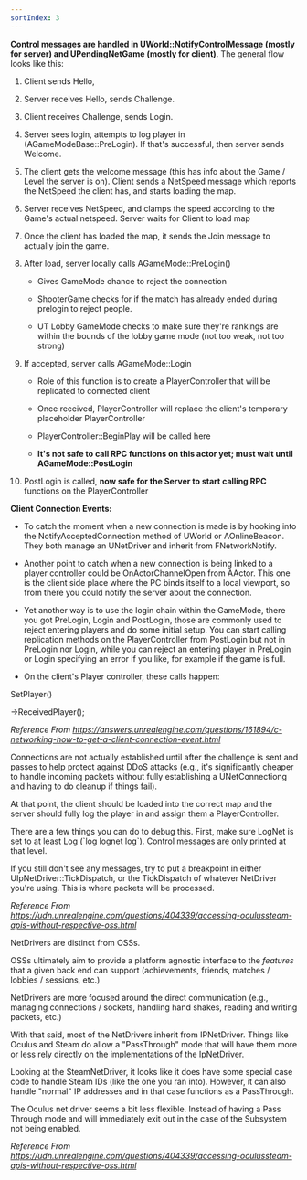 ```yaml
---
sortIndex: 3
---
```


**Control messages are handled in UWorld::NotifyControlMessage (mostly for server) and UPendingNetGame (mostly for client)**. The general flow looks like this:

1. Client sends Hello,

1. Server receives Hello, sends Challenge.

1. Client receives Challenge, sends Login.

1. Server sees login, attempts to log player in (AGameModeBase::PreLogin). If that's successful, then server sends Welcome.

1. The client gets the welcome message (this has info about the Game / Level the server is on). Client sends a NetSpeed message which reports the NetSpeed the client has, and starts loading the map.

1. Server receives NetSpeed, and clamps the speed according to the Game's actual netspeed. Server waits for Client to load map

1. Once the client has loaded the map, it sends the Join message to actually join the game.

1. After load, server locally calls AGameMode::PreLogin()

   - Gives GameMode chance to reject the connection

   - ShooterGame checks for if the match has already ended during prelogin to reject people.

   - UT Lobby GameMode checks to make sure they're rankings are within the bounds of the lobby game mode (not too weak, not too strong)

1. If accepted, server calls AGameMode::Login

   - Role of this function is to create a PlayerController that will be replicated to connected client

   - Once received, PlayerController will replace the client's temporary placeholder PlayerController

   - PlayerController::BeginPlay will be called here

   - **It's not safe to call RPC functions on this actor yet; must wait until AGameMode::PostLogin**

1. PostLogin is called, **now safe for the Server to start calling RPC** functions on the PlayerController

**Client Connection Events:**

- To catch the moment when a new connection is made is by hooking into the NotifyAcceptedConnection method of UWorld or AOnlineBeacon. They both manage an UNetDriver and inherit from FNetworkNotify.


- Another point to catch when a new connection is being linked to a player controller could be OnActorChannelOpen from AActor. This one is the client side place where the PC binds itself to a local viewport, so from there you could notify the server about the connection.


- Yet another way is to use the login chain within the GameMode, there you got PreLogin, Login and PostLogin, those are commonly used to reject entering players and do some initial setup. You can start calling replication methods on the PlayerController from PostLogin but not in PreLogin nor Login, while you can reject an entering player in PreLogin or Login specifying an error if you like, for example if the game is full.


- On the client's Player controller, these calls happen:

SetPlayer()

\->ReceivedPlayer();

*Reference From <https://answers.unrealengine.com/questions/161894/c-networking-how-to-get-a-client-connection-event.html>*

Connections are not actually established until after the challenge is sent and passes to help protect against DDoS attacks (e.g., it's significantly cheaper to handle incoming packets without fully establishing a UNetConnectiong and having to do cleanup if things fail).

At that point, the client should be loaded into the correct map and the server should fully log the player in and assign them a PlayerController.

There are a few things you can do to debug this. First, make sure LogNet is set to at least Log (\`log lognet log\`). Control messages are only printed at that level.

If you still don't see any messages, try to put a breakpoint in either UIpNetDriver::TickDispatch, or the TickDispatch of whatever NetDriver you're using. This is where packets will be processed.

*Reference From <https://udn.unrealengine.com/questions/404339/accessing-oculussteam-apis-without-respective-oss.html>*

NetDrivers are distinct from OSSs.

OSSs ultimately aim to provide a platform agnostic interface to the *features* that a given back end can support (achievements, friends, matches / lobbies / sessions, etc.)

NetDrivers are more focused around the direct communication (e.g., managing connections / sockets, handling hand shakes, reading and writing packets, etc.)

With that said, most of the NetDrivers inherit from IPNetDriver. Things like Oculus and Steam do allow a "PassThrough" mode that will have them more or less rely directly on the implementations of the IpNetDriver.

Looking at the SteamNetDriver, it looks like it does have some special case code to handle Steam IDs (like the one you ran into). However, it can also handle "normal" IP addresses and in that case functions as a PassThrough.

The Oculus net driver seems a bit less flexible. Instead of having a Pass Through mode and will immediately exit out in the case of the Subsystem not being enabled.

*Reference From <https://udn.unrealengine.com/questions/404339/accessing-oculussteam-apis-without-respective-oss.html>*
